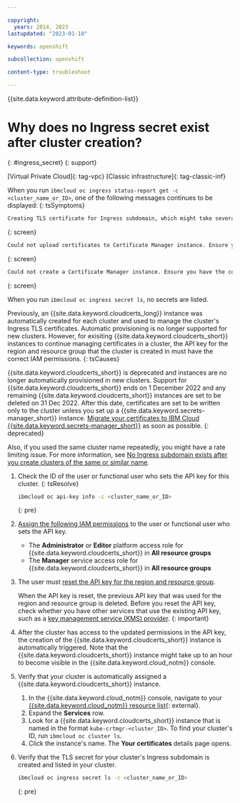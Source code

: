 ```yaml
---

copyright: 
  years: 2014, 2023
lastupdated: "2023-01-10"

keywords: openshift

subcollection: openshift

content-type: troubleshoot

---
```


{{site.data.keyword.attribute-definition-list}}




# Why does no Ingress secret exist after cluster creation?
{: #ingress_secret}
{: support}

[Virtual Private Cloud]{: tag-vpc} [Classic infrastructure]{: tag-classic-inf}


When you run `ibmcloud oc ingress status-report get -c <cluster_name_or_ID>`, one of the following messages continues to be displayed:
{: tsSymptoms}

```sh
Creating TLS certificate for Ingress subdomain, which might take several minutes. Ensure you have the correct IAM permissions.
```
{: screen}

```sh
Could not upload certificates to Certificate Manager instance. Ensure you have the correct IAM service permissions.
```
{: screen}

```sh
Could not create a Certificate Manager instance. Ensure you have the correct IAM platform permissions.
```
{: screen}


When you run `ibmcloud oc ingress secret ls`, no secrets are listed.

Previously, an {{site.data.keyword.cloudcerts_long}} instance was automatically created for each cluster and used to manage the cluster's Ingress TLS certificates. Automatic provisioning is no longer supported for new clusters. However, for exisiting {{site.data.keyword.cloudcerts_short}} instances to continue managing certificates in a cluster, the API key for the region and resource group that the cluster is created in must have the correct IAM permissions. 
{: tsCauses}

{{site.data.keyword.cloudcerts_short}} is deprecated and instances are no longer automatically provisioned in new clusters. Support for {{site.data.keyword.cloudcerts_short}} ends on 1 December 2022 and any remaining {{site.data.keyword.cloudcerts_short}} instances are set to be deleted on 31 Dec 2022. After this date, certificates are set to be written only to the cluster unless you set up a {{site.data.keyword.secrets-manager_short}} instance. [Migrate your certificates to IBM Cloud {{site.data.keyword.secrets-manager_short}}](/docs/openshift?topic=openshift-certs-mgr-migration) as soon as possible.
{: deprecated}


Also, if you used the same cluster name repeatedly, you might have a rate limiting issue. For more information, see [No Ingress subdomain exists after you create clusters of the same or similar name](/docs/openshift?topic=openshift-cs_rate_limit).


1. Check the ID of the user or functional user who sets the API key for this cluster.
{: tsResolve}

    ```sh
    ibmcloud oc api-key info -c <cluster_name_or_ID>
    ```
    {: pre}

2. [Assign the following IAM permissions](/docs/openshift?topic=openshift-users#add_users) to the user or functional user who sets the API key.
    * The **Administrator** or **Editor** platform access role for {{site.data.keyword.cloudcerts_short}} in **All resource groups**
    * The **Manager** service access role for {{site.data.keyword.cloudcerts_short}} in **All resource groups**
3. The user must [reset the API key for the region and resource group](/docs/openshift?topic=openshift-access-creds#api_key_most_cases).

    When the API key is reset, the previous API key that was used for the region and resource group is deleted. Before you reset the API key, check whether you have other services that use the existing API key, such as a [key management service (KMS) provider](/docs/openshift?topic=openshift-encryption#keyprotect).
    {: important}

4. After the cluster has access to the updated permissions in the API key, the creation of the {{site.data.keyword.cloudcerts_short}} instance is automatically triggered. Note that the {{site.data.keyword.cloudcerts_short}} instance might take up to an hour to become visible in the {{site.data.keyword.cloud_notm}} console.
5. Verify that your cluster is automatically assigned a {{site.data.keyword.cloudcerts_short}} instance.
    1. In the {{site.data.keyword.cloud_notm}} console, navigate to your [{{site.data.keyword.cloud_notm}} resource list](https://cloud.ibm.com/resources){: external}.
    2. Expand the **Services** row.
    3. Look for a {{site.data.keyword.cloudcerts_short}} instance that is named in the format `kube-crtmgr-<cluster_ID>`. To find your cluster's ID, run `ibmcloud oc cluster ls`.
    4. Click the instance's name. The **Your certificates** details page opens.
6. Verify that the TLS secret for your cluster's Ingress subdomain is created and listed in your cluster.
    ```sh
    ibmcloud oc ingress secret ls -c <cluster_name_or_ID>
    ```
    {: pre}




